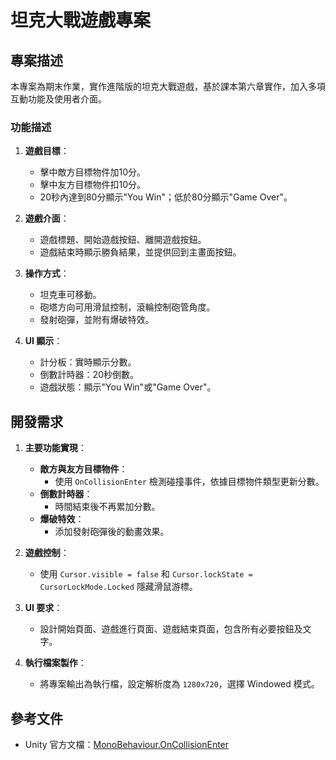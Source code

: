 # 坦克大戰遊戲專案

## 專案描述
本專案為期末作業，實作進階版的坦克大戰遊戲，基於課本第六章實作，加入多項互動功能及使用者介面。

### 功能描述
1. **遊戲目標**：
   - 擊中敵方目標物件加10分。
   - 擊中友方目標物件扣10分。
   - 20秒內達到80分顯示"You Win"；低於80分顯示"Game Over"。

2. **遊戲介面**：
   - 遊戲標題、開始遊戲按鈕、離開遊戲按鈕。
   - 遊戲結束時顯示勝負結果，並提供回到主畫面按鈕。

3. **操作方式**：
   - 坦克車可移動。
   - 砲塔方向可用滑鼠控制，滾輪控制砲管角度。
   - 發射砲彈，並附有爆破特效。

4. **UI 顯示**：
   - 計分板：實時顯示分數。
   - 倒數計時器：20秒倒數。
   - 遊戲狀態：顯示"You Win"或"Game Over"。

## 開發需求

1. **主要功能實現**：
   - **敵方與友方目標物件**：
     - 使用 `OnCollisionEnter` 檢測碰撞事件，依據目標物件類型更新分數。
   - **倒數計時器**：
     - 時間結束後不再累加分數。
   - **爆破特效**：
     - 添加發射砲彈後的動畫效果。

2. **遊戲控制**：
   - 使用 `Cursor.visible = false` 和 `Cursor.lockState = CursorLockMode.Locked` 隱藏滑鼠游標。

3. **UI 要求**：
   - 設計開始頁面、遊戲進行頁面、遊戲結束頁面，包含所有必要按鈕及文字。

4. **執行檔案製作**：
   - 將專案輸出為執行檔，設定解析度為 `1280x720`，選擇 Windowed 模式。

## 參考文件
- Unity 官方文檔：[MonoBehaviour.OnCollisionEnter](https://docs.unity3d.com/2019.4/Documentation/ScriptReference/MonoBehaviour.OnCollisionEnter.html)
